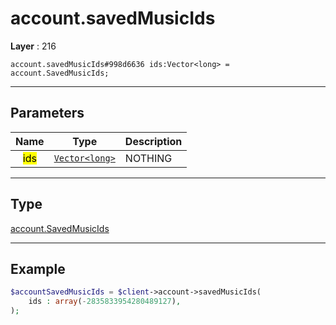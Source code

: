 # account.savedMusicIds

**Layer** : 216

```tl
account.savedMusicIds#998d6636 ids:Vector<long> = account.SavedMusicIds;
```

---

## Parameters

| Name | Type | Description |
| :---: | :---: | :--- |
| <mark>ids</mark> | [`Vector<long>`](type/long) | NOTHING |

---

## Type

[account.SavedMusicIds](type/account.SavedMusicIds)

---

## Example

```php
$accountSavedMusicIds = $client->account->savedMusicIds(
	ids : array(-2835833954280489127),
);
```